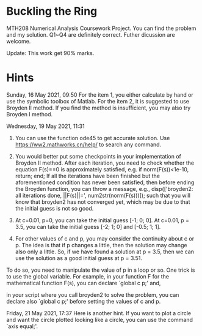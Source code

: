 # Buckling the Ring

MTH208 Numerical Analysis Coursework Project. You can find the problem and my solution. Q1~Q4 are definitely correct. Futher dicussion are welcome. 

Update: This work get 90% marks.


# Hints
Sunday, 16 May 2021, 09:50
For the item 1, you either calculate by hand or use the symbolic toolbox of Matlab. For the item 2, it is suggested to use Broyden II method. If you find the method is insufficient, you may also try Broyden I method.



Wednesday, 19 May 2021, 11:31
1. You can use the function ode45 to get accurate solution. Use https://ww2.mathworks.cn/help/ to search any command.

2. You would better put some checkpoints in your implementation of Broyden II method. After each iteration, you need to check whether the equation F(s)==0 is approximately satisfied, e.g. if norm(F(s))<1e-10, return; end; If all the iterations have been finished but the aforementioned condition has never been satisfied, then before ending the Broyden function, you can throw a message, e.g., disp(['broyden2: all iterations done, ||F(s)||=', num2str(norm(F(s)))]); such that you will know that broyden2 has not converged yet, which may be due to that the initial guess is not so good.

3. At c=0.01, p=0, you can take the initial guess [-1; 0; 0]. At c=0.01, p = 3.5, you can take the initial guess [-2; 1; 0] and [-0.5; 1; 1].

4. For other values of c and p, you may consider the continuity about c or p. The idea is that if p changes a little, then the solution may change also only a little. So, if we have found a solution at p = 3.5, then we can use the solution as a good initial guess at p = 3.51. 

To do so, you need to manipulate the value of p in a loop or so. One trick is to use the global variable. For example, in your function F for the mathematical function F(s), you can declare `global c p;' and, 

in your script where you call broyden2 to solve the problem, you can declare also `global c p;' before setting the values of c and p.




Friday, 21 May 2021, 17:37
Here is another hint. If you want to plot a circle and want the circle plotted looking like a circle, you can use the command `axis equal;'.


